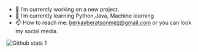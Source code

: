 - 🔭 I’m currently working on a new project.
- 🌱 I’m currently learning Python,Java, Machine learning
- 📫 How to reach me: berkayberatsonmez@gmail.com or you can look my social media.


![Github stats 1](https://github-readme-stats.vercel.app/api?username=berkayberatsonmez&show_icons=true&theme=github_dark)

